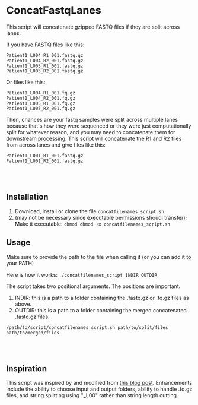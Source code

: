 # ConcatFastqLanes


This script will concatenate gzipped FASTQ files if they are split across lanes.

If you have FASTQ files like this:
```
Patient1_L004_R1_001.fastq.gz
Patient1_L004_R2_001.fastq.gz
Patient1_L005_R1_001.fastq.gz
Patient1_L005_R2_001.fastq.gz
```

Or files like this:
```
Patient1_L004_R1_001.fq.gz
Patient1_L004_R2_001.fq.gz
Patient1_L005_R1_001.fq.gz
Patient1_L005_R2_001.fq.gz
```

Then, chances are your fastq samples were split across multiple lanes because that's how they were sequenced or they were just computationally split for whatever reason, and you may need to concatenate them for downstream processing. This script will concatenate the R1 and R2 files from across lanes and give files like this:

```
Patient1_L001_R1_001.fastq.gz
Patient1_L001_R2_001.fastq.gz
```


<br />
<br />


## Installation
1. Download, install or clone the file `concatfilenames_script.sh`.
2. (may not be necessary since executable permissions shoudl transfer); Make it executable: `chmod chmod +x concatfilenames_script.sh`

## Usage

Make sure to provide the path to the file when calling it (or you can add it to your PATH)

Here is how it works:
`./concatfilenames_script INDIR OUTDIR`

The script takes two positional arguments. The positions are important.

1. INDIR: this is a path to a folder containing the .fastq.gz or .fq.gz files as above.
2. OUTDIR: this is a path to a folder containing the merged concatenated .fastq.gz files.

```
/path/to/script/concatfilenames_script.sh path/to/split/files path/to/merged/files
```

<br />
<br />

## Inspiration

This script was inspired by and modified from [this blog post](https://www.biostars.org/p/317385/#317471). Enhancements include the ability to choose input and output folders, ability to handle .fq.gz files, and string splitting using "_L00" rather than string length cutting.
